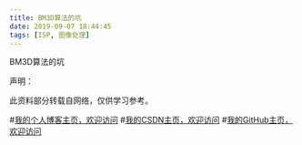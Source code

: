 ```yaml
---
title: BM3D算法的坑
date: 2019-09-07 18:44:45
tags: [ISP, 图像处理]
---
```


BM3D算法的坑
<!--more-->



声明：

此资料部分转载自网络，仅供学习参考。


#[我的个人博客主页，欢迎访问](http://www.aomanhao.top/)
#[我的CSDN主页，欢迎访问](https://blog.csdn.net/Aoman_Hao)
#[我的GitHub主页，欢迎访问](https://github.com/AomanHao)


